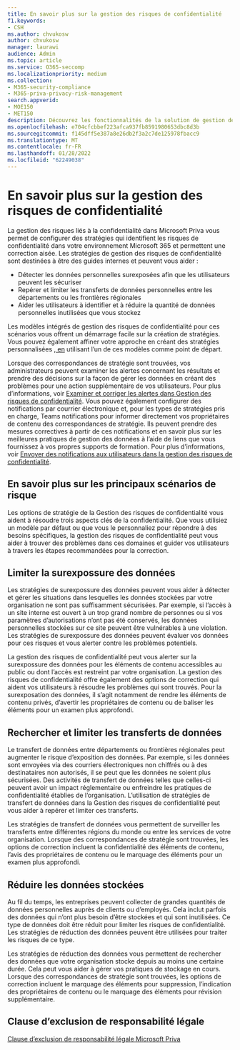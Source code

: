 ```yaml
---
title: En savoir plus sur la gestion des risques de confidentialité
f1.keywords:
- CSH
ms.author: chvukosw
author: chvukosw
manager: laurawi
audience: Admin
ms.topic: article
ms.service: O365-seccomp
ms.localizationpriority: medium
ms.collection:
- M365-security-compliance
- M365-priva-privacy-risk-management
search.appverid:
- MOE150
- MET150
description: Découvrez les fonctionnalités de la solution de gestion des risques de confidentialité de Microsoft Priva pour la gestion de la réduction des données, du transfert de données et des risques de surexposation des données. Utilisez des stratégies pour détecter et corriger les problèmes.
ms.openlocfilehash: e704cfcbbef223afca937fb8591980653dbc8d3b
ms.sourcegitcommit: f145dff5e387a8e26db2f3a2c7de125978fbacc9
ms.translationtype: MT
ms.contentlocale: fr-FR
ms.lasthandoff: 01/28/2022
ms.locfileid: "62249038"
---
```

# <a name="learn-about-priva-privacy-risk-management"></a>En savoir plus sur la gestion des risques de confidentialité

La gestion des risques liés à la confidentialité dans Microsoft Priva vous permet de configurer des stratégies qui identifient les risques de confidentialité dans votre environnement Microsoft 365 et permettent une correction aisée. Les stratégies de gestion des risques de confidentialité sont destinées à être des guides internes et peuvent vous aider :

- Détecter les données personnelles surexposées afin que les utilisateurs peuvent les sécuriser
- Repérer et limiter les transferts de données personnelles entre les départements ou les frontières régionales
- Aider les utilisateurs à identifier et à réduire la quantité de données personnelles inutilisées que vous stockez

Les modèles intégrés de gestion des risques de confidentialité pour ces scénarios vous offrent un démarrage facile sur la création de stratégies. Vous pouvez également affiner votre approche en créant des stratégies personnalisées [, en](risk-management-policies.md) utilisant l’un de ces modèles comme point de départ.

Lorsque des correspondances de stratégie sont trouvées, vos administrateurs peuvent examiner les alertes concernant les résultats et prendre des décisions sur la façon de gérer les données en créant des problèmes pour une action supplémentaire de vos utilisateurs. Pour plus d’informations, voir [Examiner et corriger les alertes dans Gestion des risques de confidentialité](risk-management-alerts.md). Vous pouvez également configurer des notifications par courrier électronique et, pour les types de stratégies pris en charge, Teams notifications pour informer directement vos propriétaires de contenu des correspondances de stratégie. Ils peuvent prendre des mesures correctives à partir de ces notifications et en savoir plus sur les meilleures pratiques de gestion des données à l’aide de liens que vous fournissez à vos propres supports de formation. Pour plus d’informations, voir [Envoyer des notifications aux utilisateurs dans la gestion des risques de confidentialité](risk-management-notifications.md).

## <a name="learn-about-key-risk-scenarios"></a>En savoir plus sur les principaux scénarios de risque

Les options de stratégie de la Gestion des risques de confidentialité vous aident à résoudre trois aspects clés de la confidentialité. Que vous utilisiez un modèle par défaut ou que vous le personnaliez pour répondre à des besoins spécifiques, la gestion des risques de confidentialité peut vous aider à trouver des problèmes dans ces domaines et guider vos utilisateurs à travers les étapes recommandées pour la correction.

## <a name="limit-data-overexposure"></a>Limiter la surexpossure des données

Les stratégies de surexpossure des données peuvent vous aider à détecter et gérer les situations dans lesquelles les données stockées par votre organisation ne sont pas suffisamment sécurisées. Par exemple, si l’accès à un site interne est ouvert à un trop grand nombre de personnes ou si vos paramètres d’autorisations n’ont pas été conservés, les données personnelles stockées sur ce site peuvent être vulnérables à une violation. Les stratégies de surexpossure des données peuvent évaluer vos données pour ces risques et vous alerter contre les problèmes potentiels.

La gestion des risques de confidentialité peut vous alerter sur la surexpossure des données pour les éléments de contenu accessibles au public ou dont l’accès est restreint par votre organisation. La gestion des risques de confidentialité offre également des options de correction qui aident vos utilisateurs à résoudre les problèmes qui sont trouvés. Pour la surexposation des données, il s’agit notamment de rendre les éléments de contenu privés, d’avertir les propriétaires de contenu ou de baliser les éléments pour un examen plus approfondi.

## <a name="find-and-mitigate-data-transfers"></a>Rechercher et limiter les transferts de données

Le transfert de données entre départements ou frontières régionales peut augmenter le risque d’exposition des données. Par exemple, si les données sont envoyées via des courriers électroniques non chiffrés ou à des destinataires non autorisés, il se peut que les données ne soient plus sécurisées. Des activités de transfert de données telles que celles-ci peuvent avoir un impact réglementaire ou enfreindre les pratiques de confidentialité établies de l’organisation. L’utilisation de stratégies de transfert de données dans la Gestion des risques de confidentialité peut vous aider à repérer et limiter ces transferts.

Les stratégies de transfert de données vous permettent de surveiller les transferts entre différentes régions du monde ou entre les services de votre organisation. Lorsque des correspondances de stratégie sont trouvées, les options de correction incluent la confidentialité des éléments de contenu, l’avis des propriétaires de contenu ou le marquage des éléments pour un examen plus approfondi.

## <a name="minimize-stored-data"></a>Réduire les données stockées

Au fil du temps, les entreprises peuvent collecter de grandes quantités de données personnelles auprès de clients ou d’employés. Cela inclut parfois des données qui n’ont plus besoin d’être stockées et qui sont inutilisées. Ce type de données doit être réduit pour limiter les risques de confidentialité. Les stratégies de réduction des données peuvent être utilisées pour traiter les risques de ce type.

Les stratégies de réduction des données vous permettent de rechercher des données que votre organisation stocke depuis au moins une certaine durée. Cela peut vous aider à gérer vos pratiques de stockage en cours. Lorsque des correspondances de stratégie sont trouvées, les options de correction incluent le marquage des éléments pour suppression, l’indication des propriétaires de contenu ou le marquage des éléments pour révision supplémentaire.

## <a name="legal-disclaimer"></a>Clause d’exclusion de responsabilité légale

[Clause d’exclusion de responsabilité légale Microsoft Priva](priva-disclaimer.md)
